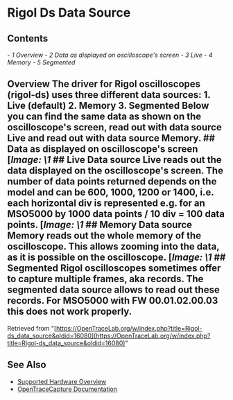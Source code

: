 # Rigol Ds Data Source
## Contents
\- *1 Overview* \- *2 Data as displayed on oscilloscope's screen* \- *3 Live* \- *4 Memory* \- *5 Segmented*
## Overview The driver for Rigol oscilloscopes (rigol-ds) uses three different data sources: 1\. Live (default) 2\. Memory 3\. Segmented Below you can find the same data as shown on the oscilloscope's screen, read out with data source Live and read out with data source Memory. ## Data as displayed on oscilloscope's screen [*Image: \1* ## Live Data source Live reads out the data displayed on the oscilloscope's screen. The number of data points returned depends on the model and can be 600, 1000, 1200 or 1400, i.e. each horizontal div is represented e.g. for an MSO5000 by 1000 data points / 10 div = 100 data points. [*Image: \1* ## Memory Data source Memory reads out the whole memory of the oscilloscope. This allows zooming into the data, as it is possible on the oscilloscope. [*Image: \1* ## Segmented Rigol oscilloscopes sometimes offer to capture multiple frames, aka records. The segmented data source allows to read out these records. For MSO5000 with FW 00.01.02.00.03 this does not work properly.
Retrieved from "[https://OpenTraceLab.org/w/index.php?title=Rigol-ds_data_source&oldid=16080](https://OpenTraceLab.org/w/index.php?title=Rigol-ds_data_source&oldid=16080)"
## See Also
- [Supported Hardware Overview](../supported-hardware.md)
- [OpenTraceCapture Documentation](../../opentracecapture/overview.md)
